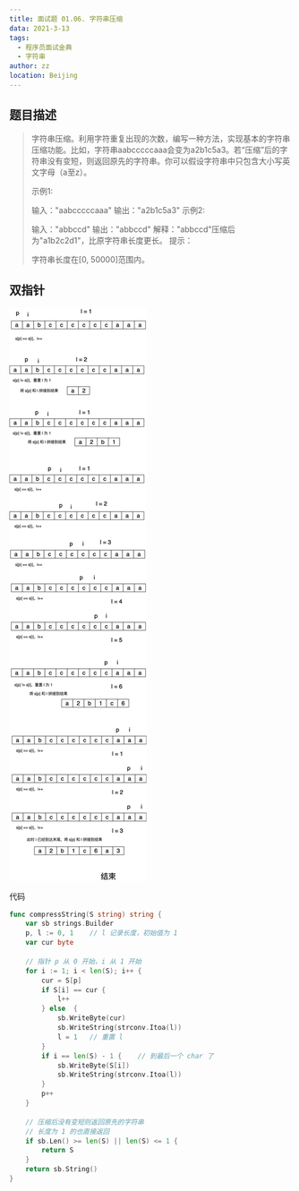 ```yaml
---
title: 面试题 01.06. 字符串压缩
data: 2021-3-13
tags: 
  - 程序员面试金典
  - 字符串
author: zz
location: Beijing
---
```


## 题目描述

> 字符串压缩。利用字符重复出现的次数，编写一种方法，实现基本的字符串压缩功能。比如，字符串aabcccccaaa会变为a2b1c5a3。若“压缩”后的字符串没有变短，则返回原先的字符串。你可以假设字符串中只包含大小写英文字母（a至z）。
>
> 示例1:
> 
> 输入："aabcccccaaa"
>  输出："a2b1c5a3"
>示例2:
> 
> 输入："abbccd"
>  输出："abbccd"
>  解释："abbccd"压缩后为"a1b2c2d1"，比原字符串长度更长。
> 提示：
> 
> 字符串长度在[0, 50000]范围内。
> 



## 双指针



![](../.vuepress/public/ctcl-0106-compress-string.png)



代码

```go
func compressString(S string) string {
    var sb strings.Builder
    p, l := 0, 1    // l 记录长度，初始值为 1
    var cur byte

    // 指针 p 从 0 开始，i 从 1 开始
    for i := 1; i < len(S); i++ {
        cur = S[p]
        if S[i] == cur {
            l++
        } else  {
            sb.WriteByte(cur)
            sb.WriteString(strconv.Itoa(l))
            l = 1   // 重置 l
        } 
        if i == len(S) - 1 {    // 到最后一个 char 了
            sb.WriteByte(S[i])  
            sb.WriteString(strconv.Itoa(l))
        }
        p++
    }

    // 压缩后没有变短则返回原先的字符串
    // 长度为 1 的也直接返回
    if sb.Len() >= len(S) || len(S) <= 1 {
        return S
    }
    return sb.String()
}
```



<Vssue :title="$title" />